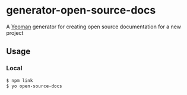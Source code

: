 # generator-open-source-docs
A [Yeoman](https://yeoman.io/) generator for creating open source documentation for a new project

## Usage

### Local
```bash
$ npm link
$ yo open-source-docs
```
